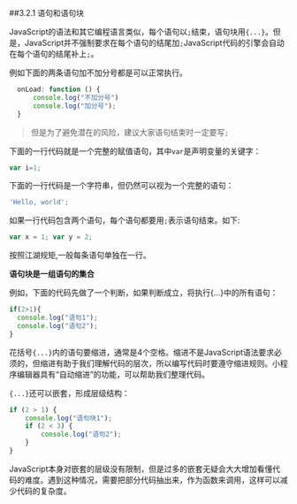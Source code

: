 ##3.2.1 语句和语句块 

JavaScript的语法和其它编程语言类似，每个语句以`;`结束，语句块用`{...}`。但是，JavaScript并不强制要求在每个语句的结尾加`;`JavaScript代码的引擎会自动在每个语句的结尾补上`;`。

例如下面的两条语句加不加分号都是可以正常执行。

```js
  onLoad: function () {
      console.log("不加分号")
      console.log("加分号");
  }
```
>但是为了避免潜在的风险，建议大家语句结束时一定要写`;`

下面的一行代码就是一个完整的赋值语句，其中`var`是声明变量的关键字：

```js
var i=1;
```

下面的一行代码是一个字符串，但仍然可以视为一个完整的语句：
```js
'Hello, world';
```
如果一行代码包含两个语句，每个语句都要用`;`表示语句结束。如下:
```js
var x = 1; var y = 2;
```
按照江湖规矩,一般每条语句单独在一行。

**语句块是一组语句的集合**

例如，下面的代码先做了一个判断，如果判断成立，将执行{...}中的所有语句：
```js
if(2>1){
  console.log("语句1");
  console.log("语句2");
}
```
花括号`{...}`内的语句要缩进，通常是4个空格。缩进不是JavaScript语法要求必须的，但缩进有助于我们理解代码的层次，所以编写代码时要遵守缩进规则。小程序编辑器具有“自动缩进”的功能，可以帮助我们整理代码。

`{...}`还可以嵌套，形成层级结构：

```js
if (2 > 1) {
    console.log("语句块1");
    if (2 < 3) {
        console.log("语句2");
    }
}
```
JavaScript本身对嵌套的层级没有限制，但是过多的嵌套无疑会大大增加看懂代码的难度。遇到这种情况，需要把部分代码抽出来，作为函数来调用，这样可以减少代码的复杂度。